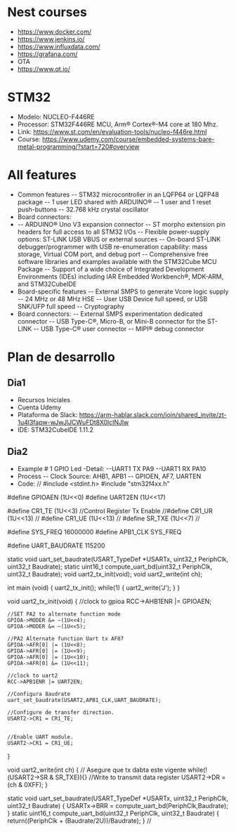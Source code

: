 # Nest courses
- https://www.docker.com/
- https://www.jenkins.io/
- https://www.influxdata.com/
- https://grafana.com/
- OTA
- https://www.qt.io/

# STM32
- Modelo: NUCLEO-F446RE
- Processor: STM32F446RE MCU, Arm® Cortex®-M4 core at 180 Mhz.
- Link: https://www.st.com/en/evaluation-tools/nucleo-f446re.html
- Course: https://www.udemy.com/course/embedded-systems-bare-metal-programming/?start=720#overview

# All features
- Common features
-- STM32 microcontroller in an LQFP64 or LQFP48 package
-- 1 user LED shared with ARDUINO®
-- 1 user and 1 reset push-buttons
-- 32.768 kHz crystal oscillator
- Board connectors:
- -- ARDUINO® Uno V3 expansion connector
-- ST morpho extension pin headers for full access to all STM32 I/Os
-- Flexible power-supply options: ST-LINK USB VBUS or external sources
-- On-board ST-LINK debugger/programmer with USB re-enumeration capability: mass storage, Virtual COM port, and debug port
-- Comprehensive free software libraries and examples available with the STM32Cube MCU Package
-- Support of a wide choice of Integrated Development Environments (IDEs) including IAR Embedded Workbench®, MDK-ARM, and STM32CubeIDE
- Board-specific features
-- External SMPS to generate Vcore logic supply
-- 24 MHz or 48 MHz HSE
-- User USB Device full speed, or USB SNK/UFP full speed
-- Cryptography
- Board connectors:
-- External SMPS experimentation dedicated connector
-- USB Type-C®, Micro-B, or Mini-B connector for the ST-LINK
-- USB Type-C® user connector
-- MIPI® debug connector

# Plan de desarrollo
## Dia1
- Recursos Iniciales
- Cuenta Udemy
- Plataforma de Slack: https://arm-hablar.slack.com/join/shared_invite/zt-1u4l3fapw-wJwJlJCWuFDt8X0lclNJlw 
- IDE: STM32CubeIDE 1.11.2
## Dia2
- Example # 1 GPIO Led
-Detail:
--UART1 TX PA9
--UART1 RX PA10
- Process
-- Clock Source: AHB1, APB1
-- GPIOEN, AF7, UARTEN
- Code:
//
#include <stdint.h>
#include "stm32f4xx.h"

#define GPIOAEN (1U<<0)
#define UART2EN (1U<<17)

#define CR1_TE		(1U<<3)  //Control Register Tx Enable
//#define CR1_UR	(1U<<13) //
#define CR1_UE		(1U<<13) //
#define SR_TXE		(1U<<7)  //


#define SYS_FREQ	16000000
#define APB1_CLK	SYS_FREQ

#define UART_BAUDRATE 	115200

static void uart_set_baudrate(USART_TypeDef *USARTx, uint32_t PeriphClk, uint32_t Baudrate);
static uint16_t compute_uart_bd(uint32_t PeriphClk, uint32_t Baudrate);
void uart2_tx_init(void);
void uart2_write(int ch);


int main (void)
{
	uart2_tx_init();
	while(1)
	{
		uart2_write('J');
	}
}

void uart2_tx_init(void)
{
	//clock to gpioa
	RCC->AHB1ENR |= GPIOAEN;

	//SET PA2 to alternate function mode
	GPIOA->MODER &= ~(1U<<4);
	GPIOA->MODER &= ~(1U<<5);

	//PA2 Alternate function Uart tx AF07
	GPIOA->AFR[0] |= (1U<<8);
	GPIOA->AFR[0] |= (1U<<9);
	GPIOA->AFR[0] |= (1U<<10);
	GPIOA->AFR[0] &= (1U<<11);

	//clock to uart2
	RCC->APB1ENR |= UART2EN;

	//Configura 8audrate
	uart_set_baudrate(USART2,APB1_CLK,UART_BAUDRATE);

	//Configure de transfer direction.
	USART2->CR1 = CR1_TE;


	//Enable UART module.
	USART2->CR1 = CR1_UE;

}

void uart2_write(int ch)
{
	// Asegure que tx dabta este vigente
	while(!(USART2->SR & SR_TXE)){}
	//Write to transmit data register
	USART2->DR = (ch & 0XFF);
}



static void uart_set_baudrate(USART_TypeDef *USARTx, uint32_t PeriphClk, uint32_t Baudrate)
{
	USARTx->BRR = compute_uart_bd(PeriphClk,Baudrate);
}
static uint16_t compute_uart_bd(uint32_t PeriphClk, uint32_t Baudrate)
{
	return((PeriphClk + (Baudrate/2U))/Baudrate);
}
//
